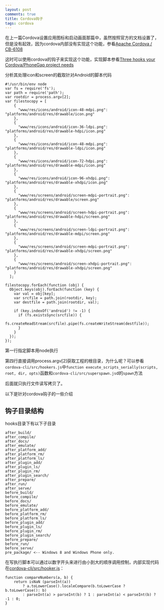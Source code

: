 ```yaml
---
layout: post
comments: true
title: Cordova钩子
tags: cordova
---
```


在上一篇Cordova设置应用图标和启动画面那篇中，虽然按照官方的文档设置了，但是没有起效，因为cordova内部没有实现这个功能，参看[Apache Cordova / CB-6108](https://issues.apache.org/jira/browse/CB-6108)

这时可以使用cordova的钩子来实现这个功能，实现脚本参看[Three hooks your Cordova/PhoneGap project needs](http://devgirl.org/2013/11/12/three-hooks-your-cordovaphonegap-project-needs/)

分析其处理icon和screen的截取针对Android的脚本代码

	#!/usr/bin/env node
	var fs = require('fs');
	var path = require('path');
	var rootdir = process.argv[2];
	var filestocopy = [
	    {
	      "www/res/icons/android/icon-48-mdpi.png": "platforms/android/res/drawable/icon.png"
	    },
	    {
	      "www/res/icons/android/icon-36-ldpi.png": "platforms/android/res/drawable-hdpi/icon.png"
	    },
	    {
	      "www/res/icons/android/icon-48-mdpi.png": "platforms/android/res/drawable-ldpi/icon.png"
	    },
	    {
	      "www/res/icons/android/icon-72-hdpi.png": "platforms/android/res/drawable-mdpi/icon.png"
	    },
	    {
	      "www/res/icons/android/icon-96-xhdpi.png": "platforms/android/res/drawable-xhdpi/icon.png"
	    },
	    {
	      "www/res/screens/android/screen-mdpi-portrait.png": "platforms/android/res/drawable/screen.png"
	    },
	    {
	      "www/res/screens/android/screen-hdpi-portrait.png": "platforms/android/res/drawable-hdpi/screen.png"
	    },
	    {
	      "www/res/screens/android/screen-ldpi-portrait.png": "platforms/android/res/drawable-mdpi/screen.png"
	    },
	    {
	      "www/res/screens/android/screen-mdpi-portrait.png": "platforms/android/res/drawable-xhdpi/screen.png"
	    },
	    {
	      "www/res/screens/android/screen-xhdpi-portrait.png": "platforms/android/res/drawable-xhdpi/screen.png"
	    }
	  ];
	
	filestocopy.forEach(function (obj) {
	  Object.keys(obj).forEach(function (key) {
	    var val = obj[key];
	    var srcfile = path.join(rootdir, key);
	    var destfile = path.join(rootdir, val);
	
	    if (key.indexOf('android') != -1) {
	      if (fs.existsSync(srcfile)) {
	        fs.createReadStream(srcfile).pipe(fs.createWriteStream(destfile));
	      }
	    }
	  });
	});

第一行指定脚本用node执行

第四行直接调用process.argv[2]获取工程的根目录，为什么呢？可以参看`cordova-cli/src/hookers.js`中`function execute_scripts_serially(scripts, root, dir, opts)`函数和`cordova-cli/src/superspawn.js`d的`spawn`方法

后面就只执行文件读写拷贝了。

以下是针对cordova钩子的一些介绍


## 钩子目录结构 ##

hooks目录下有以下子目录

	after_build/
    after_compile/
    after_docs/
    after_emulate/
    after_platform_add/
    after_platform_rm/
    after_platform_ls/
    after_plugin_add/
    after_plugin_ls/
    after_plugin_rm/
    after_plugin_search/
    after_prepare/
    after_run/
    after_serve/
    before_build/
    before_compile/
    before_docs/
    before_emulate/
    before_platform_add/
    before_platform_rm/
    before_platform_ls/
    before_plugin_add/
    before_plugin_ls/
    before_plugin_rm/
    before_plugin_search/
    before_prepare/
    before_run/
    before_serve/
    pre_package/ <-- Windows 8 and Windows Phone only.

在写执行脚本可以通过以数字开头来进行由小到大的顺序调用控制，内部实现代码在[cordova-cli/src/hooker.js](https://github.com/apache/cordova-cli/blob/master/src/hooker.js)：

	function compareNumbers(a, b) {
	    return isNaN (parseInt(a))
	        ? a.toLowerCase().localeCompare(b.toLowerCase ? b.toLowerCase(): b)
	        : parseInt(a) > parseInt(b) ? 1 : parseInt(a) < parseInt(b) ? -1 : 0;
	}
